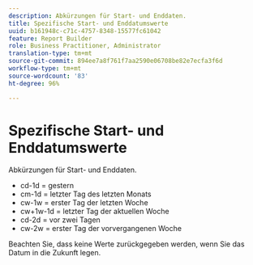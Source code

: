 ```yaml
---
description: Abkürzungen für Start- und Enddaten.
title: Spezifische Start- und Enddatumswerte
uuid: b161948c-c71c-4757-8348-15577fc61042
feature: Report Builder
role: Business Practitioner, Administrator
translation-type: tm+mt
source-git-commit: 894ee7a8f761f7aa2590e06708be82e7ecfa3f6d
workflow-type: tm+mt
source-wordcount: '83'
ht-degree: 96%

---
```



# Spezifische Start- und Enddatumswerte

Abkürzungen für Start- und Enddaten.

* cd-1d = gestern
* cm-1d = letzter Tag des letzten Monats
* cw-1w = erster Tag der letzten Woche
* cw+1w-1d = letzter Tag der aktuellen Woche
* cd-2d = vor zwei Tagen
* cw-2w = erster Tag der vorvergangenen Woche

Beachten Sie, dass keine Werte zurückgegeben werden, wenn Sie das Datum in die Zukunft legen.
